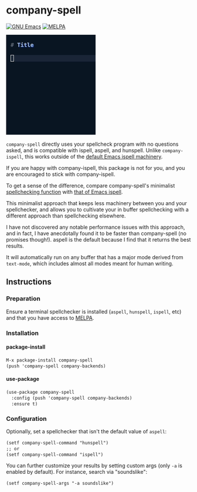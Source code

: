 # company-spell
[![GNU Emacs](https://img.shields.io/static/v1?logo=gnuemacs&logoColor=fafafa&label=Made%20for&message=GNU%20Emacs&color=7F5AB6&style=flat)](https://www.gnu.org/software/emacs/)
[![MELPA](https://melpa.org/packages/company-spell-badge.svg)](https://melpa.org/#/company-spell)

![A dropdown selection in Emacs with word suggestions](doc/example.gif)

`company-spell` directly uses your spellcheck program with no questions asked, and is compatible with ispell, aspell, and hunspell. Unlike `company-ispell`, this works outside of the [default Emacs ispell machinery](https://www.gnu.org/software/emacs/manual/html_node/emacs/Spelling.html).

If you are happy with company-ispell, this package is not for you, and you are encouraged to stick with company-ispell.

To get a sense of the difference, compare company-spell's minimalist [spellchecking function](https://github.com/enzuru/company-spell/blob/4866da9780ed8260734ec8f7fb3054a48c2bf297/company-spell.el#L36) with [that of Emacs ispell](https://github.com/emacs-mirror/emacs/blob/7055fd8e43eebab5ad27c665a941d0612da7f173/lisp/textmodes/ispell.el#L2507).

This minimalist approach that keeps less machinery between you and your spellchecker, and allows you to cultivate your in buffer spellchecking with a different approach than spellchecking elsewhere.

I have not discovered any notable performance issues with this approach, and in fact, I have anecdotally found it to be faster than company-spell (no promises though!). aspell is the default because I find that it returns the best results.

It will automatically run on any buffer that has a major mode derived from `text-mode`, which includes almost all modes meant for human writing.

## Instructions

### Preparation

Ensure a terminal spellchecker is installed (`aspell`, `hunspell`, `ispell`, etc) and that you have access to [MELPA](https://melpa.org/#/getting-started).

### Installation

#### package-install

```elisp
M-x package-install company-spell
(push 'company-spell company-backends)
```

#### use-package

```elisp
(use-package company-spell
  :config (push 'company-spell company-backends)
  :ensure t)
```

### Configuration

Optionally, set a spellchecker that isn't the default value of `aspell`:
```elisp
(setf company-spell-command "hunspell")
;; or
(setf company-spell-command "ispell")
```

You can further customize your results by setting custom args (only `-a` is enabled by default). For instance, search via "soundslike":
```elisp
(setf company-spell-args "-a soundslike")
```
